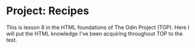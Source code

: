 # Project: Recipes
This is lesson 8 in the HTML foundations of The Odin Project (TOP). Here I will put the HTML knowledge I've been acquiring throughout TOP to the test. 
